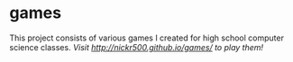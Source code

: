 games
=====
This project consists of various games I created for high school computer science classes. *Visit http://nickr500.github.io/games/ to play them!*
